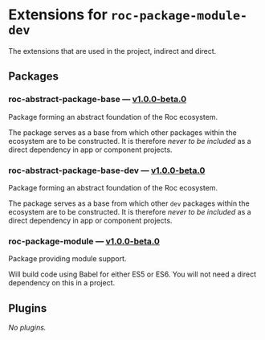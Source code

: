 # Extensions for `roc-package-module-dev`

The extensions that are used in the project, indirect and direct.
## Packages
### roc-abstract-package-base — [v1.0.0-beta.0](https://www.npmjs.com/package/roc-abstract-package-base)
Package forming an abstract foundation of the Roc ecosystem.

The package serves as a base from which other packages within the ecosystem are to be constructed.
It is therefore _never to be included_ as a direct dependency in app or component projects.
### roc-abstract-package-base-dev — [v1.0.0-beta.0](https://www.npmjs.com/package/roc-abstract-package-base-dev)
Package forming an abstract foundation of the Roc ecosystem.

The package serves as a base from which other `dev` packages within the ecosystem are to be constructed.
It is therefore _never to be included_ as a direct dependency in app or component projects.
### roc-package-module — [v1.0.0-beta.0](https://www.npmjs.com/package/roc-package-module)
Package providing module support.

Will build code using Babel for either ES5 or ES6. You will not need a direct dependency on this in a project.
## Plugins
_No plugins._
